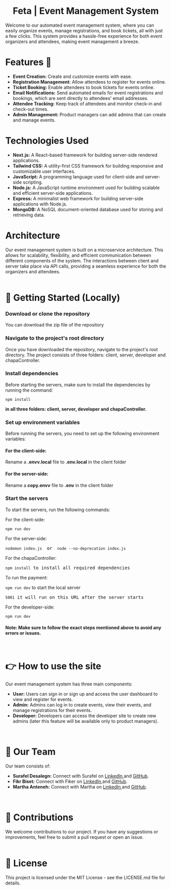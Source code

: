 <h1 align="center"> Feta | Event Management System</h1>
Welcome to our automated event management system, where you can easily organize events, manage registrations, and book tickets, all with just a few clicks. This system provides a hassle-free experience for both event organizers and attendees, making event management a breeze.
<br>

<h1>Features 🎯</h1>
<ul>
<li><strong>Event Creation:</strong> Create and customize events with ease.</li>
<li><strong>Registration Management:</strong> Allow attendees to register for events online.</li>
<li><strong>Ticket Booking:</strong> Enable attendees to book tickets for events online.</li>
<li><strong>Email Notifications:</strong> Send automated emails for event registrations and bookings, which are sent directly to attendees' email addresses.</li>
<li><strong>Attendee Tracking:</strong> Keep track of attendees and monitor check-in and check-out times.</li>
<li><strong>Admin Management:</strong> Product managers can add admins that can create and manage events.</li>
</ul>

<h1>Technologies Used</h1>
<ul>
<li><strong>Next.js:</strong> A React-based framework for building server-side rendered applications.</li>
<li><strong>Tailwind CSS:</strong> A utility-first CSS framework for building responsive and customizable user interfaces.</li>
<li><strong>JavaScript:</strong> A programming language used for client-side and server-side scripting.</li>
<li><strong>Node.js:</strong> A JavaScript runtime environment used for building scalable and efficient server-side applications.</li>
<li><strong>Express:</strong> A minimalist web framework for building server-side applications with Node.js.</li>
<li><strong>MongoDB:</strong> A NoSQL document-oriented database used for storing and retrieving data.</li>
</ul>

<h1>Architecture</h1>
Our event management system is built on a microservice architecture. This allows for scalability, flexibility, and efficient communication between different components of the system. The interactions between client and server take place via API calls, providing a seamless experience for both the organizers and attendees.
<br>
<br>
<h1>🚀 Getting Started (Locally)</h1>

<h3>Download or clone the repository</h3>
<p>You can download the zip file of the repository</p>

<h3>Navigate to the project's root directory</h3>
<p>Once you have downloaded the repository, navigate to the project's root directory. The project consists of three folders: client, server, developer and chapaController.</p>
<h3>Install dependencies</h3>
<p>Before starting the servers, make sure to install the dependencies by running the command:</p>
<pre><code class="language-bash">npm install</code></pre>
<b>in all three folders: client, server, developer and chapaController.</b>
<h3>Set up environment variables</h3>
<p>Before running the servers, you need to set up the following environment variables:</p>
<h4>For the client-side:</h4>
<p>Rename a <b>.envv.local</b> file to <b>.env.local</b> in the client folder</p>
<h4>For the server-side:</h4>
<p>Rename a <b>copy.envv</b> file to <b>.env</b> in the client folder</p>
<h3>Start the servers</h3>
<p>To start the servers, run the following commands:</p>
<p>For the client-side:</p>
<pre><code class="language-arduino">npm run dev</code></pre>
<p>For the server-side:</p>
<pre><code>nodemon index.js </code> or <code> node --no-deprecation index.js</code></pre>
<p>For the chapaController:</p>
<pre><code>npm install</code> to install all required dependencies</pre>
<p>To run the payment:</p>
<code>npm run dev</code> to start the local server
<pre><code>5001</code> it will run on this URL after the server starts</pre>
<p>For the developer-side:</p>
<pre><code class="language-arduino">npm run dev</code></pre>
<h4>Note: Make sure to follow the exact steps mentioned above to avoid any errors or issues.</h4>
<br>

<h1>👉 How to use the site</h1>
Our event management system has three main components:

<ul>
  <li><strong>User:</strong> Users can sign in or sign up and access the user dashboard to view and register for events.</li>
  <li><strong>Admin:</strong> Admins can log in to create events, view their events, and manage registrations for their events.</li>
  <li><strong>Developer:</strong> Developers can access the developer site to create new admins (later this feature will be available only to product managers).</li>
</ul>

<br>
<h1>👥 Our Team</h1>
Our team consists of:

<ul>
  <li><strong>Surafel Desalegn:</strong>  
  Connect with Surafel on 
  <a href="https://www.linkedin.com/in/surafeldesalegn/">
  LinkedIn
  </a> and 
  <a href="https://github.com/seraphde">
  GitHub</a>.
  </li>
  <li><strong>Fikr Biset:</strong>
  Connect with Fiker on 
  <a href="https://www.linkedin.com/in/fikerbiset/">
  LinkedIn
  </a> and 
  <a href="https://github.com/fikerbiset">
  GitHub</a>.
  </li>
  <li><strong>Martha Anteneh:</strong>
  Connect with Martha on 
  <a href="https://www.linkedin.com/in/martaanteneh/">
  LinkedIn
  </a> and 
  <a href="https://github.com/martha2112">
  GitHub</a>.
  </li>
</ul>
<br>

<h1>🙌 Contributions</h1>
We welcome contributions to our project. If you have any suggestions or improvements, feel free to submit a pull request or open an issue.
<br>
<br>

<h1>📜 License</h1>
This project is licensed under the MIT License - see the LICENSE.md file for details.
